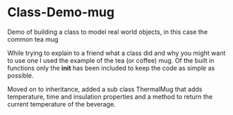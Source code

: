 # Class-Demo-mug
Demo of building a class to model real world objects, in this case the common tea mug

While trying to explain to a friend what a class did and why you might want to use one I used the example of the tea 
(or coffee) mug. Of the built in functions only the __init__ has been included to keep the code as simple as possible.

Moved on to inheritance, added a sub class ThermalMug that adds temperature, time and insulation properties and a method to return the current temperature of the beverage.

